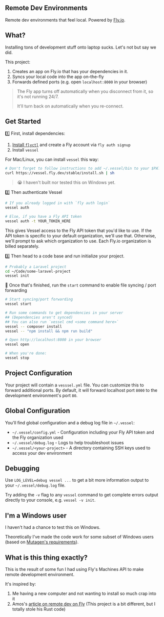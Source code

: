 ## Remote Dev Environments
Remote dev environments that feel local. Powered by [Fly.io](https://fly.io).

<!-- gif showing it off here -->

## What?

Installing tons of development stuff onto laptop sucks. Let's not but say we did.

This project:

1. Creates an app on Fly.io that has your dependencies in it.
2. Syncs your local code into the app on-the-fly
3. Forwards defined ports (e.g. open `localhost:8000` in your browser)

> The Fly app turns off automatically when you disconnect from it, so it's not running 24/7.
>
> It'll turn back on automatically when you re-connect.

## Get Started

1️⃣ First, install dependencies:

1. [Install `flyctl`](https://fly.io/docs/getting-started/installing-flyctl/) and create a Fly account via `fly auth signup`
2. Install `vessel`

For Mac/Linux, you can install `vessel` this way:

```bash
# Don't forget to follow instructions to add ~/.vessel/bin to your $PATH
curl https://vessel.fly.dev/stable/install.sh | sh
```

> 😭 I haven't built nor tested this on Windows yet.

2️⃣ Then authenticate Vessel

```bash
# If you already logged in with `fly auth login`
vessel auth

# Else, if you have a Fly API token
vessel auth -t YOUR_TOKEN_HERE
```

This gives Vessel access to the Fly API token that you'd like to use. If the API token is specific to your default organization, we'll use that. Otherwise, we'll prompt to ask which organization to use.
Each Fly.io organization is billed separately.

3️⃣ Then head to a code base and run initialize your project.

```bash
# Probably a Laravel project
cd ~/Code/some-laravel-project
vessel init
```

🔁 Once that's finished, run the `start` command to enable file syncing / port forwarding

```bash
# Start syncing/port forwarding
vessel start

# Run some commands to get dependencies in your server
## (Dependencies aren't synced)
## You can also run `vessel cmd <some command here>`
vessel -- composer install
vessel -- "npm install && npm run build"

# Open http://localhost:8000 in your browser
vessel open

# When you're done:
vessel stop
```

## Project Configuration

Your project will contain a `vesssel.yml` file. You can customize this to forward additional ports. By default, it will forward
localhost port `8000` to the development environment's port `80`.

## Global Configuration

You'll find global configuration and a debug log file in `~/.vessel`:

* `~/.vessel/config.yml` - Configuration including your Fly API token and the Fly organization used
* `~/.vessel/debug.log` - Logs to help troubleshoot issues
* `~/.vessel/<your-project>` - A directory containing SSH keys used to access your dev environment

## Debugging

Use `LOG_LEVEL=debug vessel ...` to get a bit more information output to your `~/.vessel/debug.log` file.

Try adding the `-v` flag to any `vessel` command to get complete errors output directly to your console, e.g. `vessel -v init`.

## I'm a Windows user

I haven't had a chance to test this on Windows.

Theoretically I've made the code work for some subset of Windows users (based on [Mutagen's requirements](https://mutagen.io/documentation/transports/ssh#windows)).

## What is this thing exactly?

This is the result of some fun I had using Fly's Machines API to make remote development environment.

It's inspired by:

1. Me having a new computer and not wanting to install so much crap into it
2. Amos's [article on remote dev on Fly](https://fasterthanli.me/articles/remote-development-with-rust-on-fly-io) (This project is a bit different, but I totally stole his Rust code)
